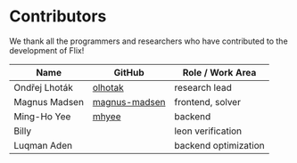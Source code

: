 # Contributors

We thank all the programmers and researchers who have contributed to the development of Flix!

| Name                     | GitHub                                                | Role / Work Area                      |
| ------------------------ | ----------------------------------------------------- | ------------------------------------- |
| Ondřej Lhoták            | [olhotak](https://github.com/olhotak)                 | research lead                         |
| Magnus Madsen            | [magnus-madsen](https://github.com/magnus-madsen)     | frontend, solver                      |
| Ming-Ho Yee              | [mhyee](https://github.com/mhyee)                     | backend                               |
| Billy                    |                                                       | leon verification                     |
| Luqman Aden              |                                                       | backend optimization                  |
